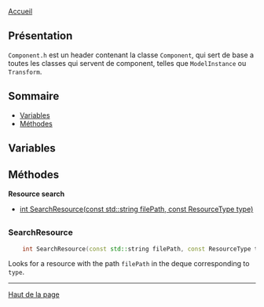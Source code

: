 [Accueil](Home)  

## Présentation

`Component.h` est un header contenant la classe `Component`, qui sert de base a toutes les classes qui servent de component, telles que `ModelInstance` ou `Transform`.  

## Sommaire

- [Variables](#variables-1)  
- [Méthodes](#méthodes-1)  

## <h2 id="Variables">Variables</h2>

## <h2 id="Méthodes">Méthodes</h2>

**Resource search**  
- [int SearchResource(const std::string filePath, const ResourceType type)](#searchresource-1)  

## <h3 id="SearchResource">SearchResource</h3>
```c++
	int SearchResource(const std::string filePath, const ResourceType type);
```

Looks for a resource with the path `filePath` in the deque corresponding to `type`.  

---

[Haut de la page](#présentation)  
